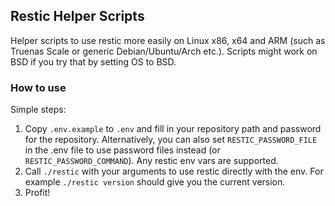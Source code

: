 ## Restic Helper Scripts
Helper scripts to use restic more easily on Linux x86, x64 and ARM (such as Truenas Scale or generic Debian/Ubuntu/Arch etc.).
Scripts might work on BSD if you try that by setting OS to BSD.

### How to use
Simple steps:

1. Copy `.env.example` to `.env` and fill in your repository path and password for the repository. Alternatively, you can also set `RESTIC_PASSWORD_FILE` in the .env file to use password files instead (or `RESTIC_PASSWORD_COMMAND`). Any restic env vars are supported.
2. Call `./restic` with your arguments to use restic directly with the env. For example `./restic version` should give you the current version.
3. Profit!